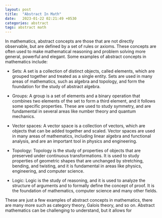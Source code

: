 ```yaml
---
layout: post
title:  "Abstract In Math"
date:   2023-01-22 02:21:49 +0530
categories: abstract 
tags: abstract math
---
```


In mathematics, abstract concepts are those that are not directly observable, but are defined by a set of rules or axioms. These concepts are often used to make mathematical reasoning and problem solving more general, powerful and elegant. Some examples of abstract concepts in mathematics include:

* Sets: A set is a collection of distinct objects, called elements, which are grouped together and treated as a single entity. Sets are used in many areas of mathematics, such as algebra and topology, and form the foundation for the study of abstract algebra.

* Groups: A group is a set of elements and a binary operation that combines two elements of the set to form a third element, and it follows some specific properties. These are used to study symmetry, and are fundamental in several areas like number theory and quantum mechanics.

* Vector spaces: A vector space is a collection of vectors, which are objects that can be added together and scaled. Vector spaces are used in many areas of mathematics, including linear algebra and functional analysis, and are an important tool in physics and engineering.

* Topology: Topology is the study of properties of objects that are preserved under continuous transformations. It is used to study properties of geometric shapes that are unchanged by stretching, bending, and twisting, and it is fundamental in areas like physics, engineering, and computer science.

* Logic: Logic is the study of reasoning, and it is used to analyze the structure of arguments and to formally define the concept of proof. It is the foundation of mathematics, computer science and many other fields.

These are just a few examples of abstract concepts in mathematics, there are many more such as category theory, Galois theory, and so on. Abstract mathematics can be challenging to understand, but it allows for 




